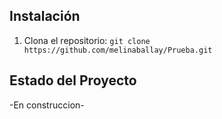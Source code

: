 ## Instalación

1. Clona el repositorio: `git clone https://github.com/melinaballay/Prueba.git`
## Estado del Proyecto
-En construccion-

